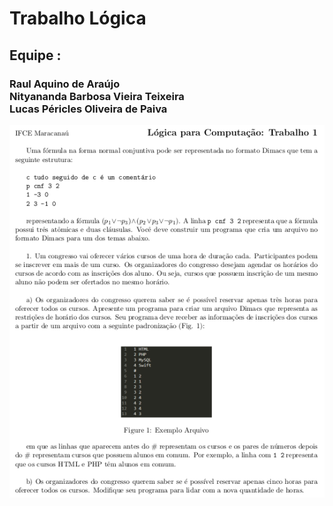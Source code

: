 <h1>Trabalho Lógica</h1>
<h2>Equipe :</h2>
<h3>Raul Aquino de Araújo<br />
Nityananda Barbosa Vieira Teixeira<br />
Lucas Péricles Oliveira de Paiva
</h3>
<img src="questao.png">

